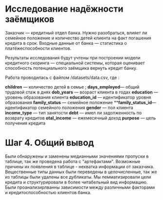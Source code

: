 # Исследование надёжности заёмщиков

Заказчик — кредитный отдел банка. Нужно разобраться, влияет ли семейное положение и количество детей клиента на факт погашения кредита в срок. Входные данные от банка — статистика о платёжеспособности клиентов.

Результаты исследования будут учтены при построении модели кредитного скоринга — специальной системы, которая оценивает способность потенциального заёмщика вернуть кредит банку.


Работа проводилась с файлом /datasets/data.csv, где :

**children** — количество детей в семье ;
**days_employed**— общий трудовой стаж в днях
**dob_years** — возраст клиента в годах
**education** — уровень образования клиента
**education_id** — идентификатор уровня образования
**family_status** — семейное положение
****family_status_id**— идентификатор семейного положения
**gender** — пол клиента
**income_type** — тип занятости
**debt** — имел ли задолженность по возврату кредитов
**otal_income** — ежемесячный доход
**purpose** — цель получения кредита

# Шаг 4. Общий вывод

Были обнаружены и заменены медианными значениями пропуски в таблице, так же проведена работа с "артефактами". Возможные причины их появления в таблице - нехватка информации от заказчика. Вещественные типы данных были переведены в целочисленные, так же из таблицы были удалены все дубликаты. Мы лемматизировали цели кредита и структурировали в более читабельный вид информацию. Были проанализирлванны зависимости между различными факторами и кредитоспособностью клиентов банка.
